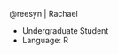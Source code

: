 @reesyn | Rachael
- Undergraduate Student
- Language: R

<!---
reesyn/reesyn is a ✨ special ✨ repository because its `README.md` (this file) appears on your GitHub profile.
You can click the Preview link to take a look at your changes.
--->
